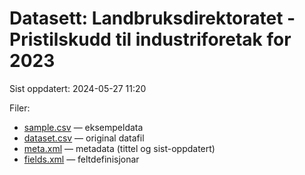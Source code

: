 # Datasett: 	Landbruksdirektoratet - Pristilskudd til industriforetak for 2023
 Sist oppdatert: 2024-05-27 11:20

 Filer:
 - [sample.csv](sample.csv) — eksempeldata
 - [dataset.csv](dataset.csv) — original datafil
 - [meta.xml](meta.xml) — metadata (tittel og sist-oppdatert)
 - [fields.xml](fields.xml) — feltdefinisjonar

